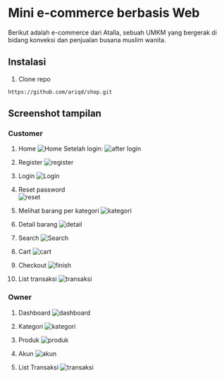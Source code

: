 # Mini e-commerce berbasis Web

Berikut adalah e-commerce dari Atalla, sebuah UMKM yang bergerak di bidang konveksi dan penjualan busana muslim wanita.

## Instalasi

1. Clone repo
```
https://github.com/ariqd/shop.git
```

## Screenshot tampilan

### Customer

1. Home
![Home](https://github.com/ariqd/shop/blob/master/screenshot/1-home.png)
Setelah login:
![after login](https://github.com/ariqd/shop/blob/master/screenshot/1-home-after-login.png)

2. Register
![register](https://github.com/ariqd/shop/blob/master/screenshot/2-register.png)

3. Login
![Login](https://github.com/ariqd/shop/blob/master/screenshot/3-login.png)

4. Reset password <br/>
![reset](https://github.com/ariqd/shop/blob/master/screenshot/4-reset.png)

5. Melihat barang per kategori
![kategori](https://github.com/ariqd/shop/blob/master/screenshot/5-kategori.png)

6. Detail barang
![detail](https://github.com/ariqd/shop/blob/master/screenshot/6-detail.png)

7. Search
![Search](https://github.com/ariqd/shop/blob/master/screenshot/7-search.png)

8. Cart
![cart](https://github.com/ariqd/shop/blob/master/screenshot/8-cart.png)

9. Checkout
![finish](https://github.com/ariqd/shop/blob/master/screenshot/9-finish.png)

10. List transaksi
![transaksi](https://github.com/ariqd/shop/blob/master/screenshot/10-transaksi.png)

### Owner

1. Dashboard
![dashboard](https://github.com/ariqd/shop/blob/master/screenshot/11-owner-dashboard.png)

2. Kategori
![kategori](https://github.com/ariqd/shop/blob/master/screenshot/12-owner-kategori.png)

3. Produk
![produk](https://github.com/ariqd/shop/blob/master/screenshot/13-owner-produk.png)

4. Akun
![akun](https://github.com/ariqd/shop/blob/master/screenshot/14-owner-akun.png)

5. List Transaksi
![transaksi](https://github.com/ariqd/shop/blob/master/screenshot/15-owner-transaksi.png)
